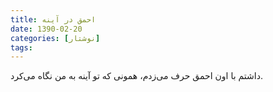 ```yaml
---
title: احمق در آینه
date: 1390-02-20
categories: [نوشتار]
tags:
---
```


داشتم با اون احمق حرف می‌زدم، همونی که تو آینه به من نگاه می‌کرد.
